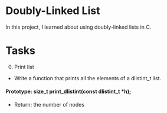 # Doubly-Linked List
In this project, I learned about using doubly-linked lists in C.

# Tasks
0. Print list
* Write a function that prints all the elements of a dlistint_t list.
####   Prototype: size_t print_dlistint(const dlistint_t *h);
* Return: the number of nodes
 
